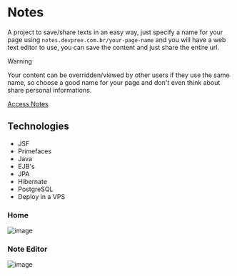 # Notes
A project to save/share texts in an easy way, just specify a name for your page using <code>notes.devpree.com.br/your-page-name</code> and you will have a web text editor to use, you can save the content and just share the entire url.

> [!WARNING]
> Your content can be overridden/viewed by other users if they use the same name, so choose a good name for your page and don't even think about share personal informations.

[Access Notes](https://www.devpree.com.br/investme/login) </br>

## Technologies

+ JSF
+ Primefaces
+ Java
+ EJB's
+ JPA
+ Hibernate
+ PostgreSQL
+ Deploy in a VPS

### Home
![image](https://github.com/user-attachments/assets/17a3895f-95ff-4ee7-964a-46b40654de49)

### Note Editor
![image](https://github.com/user-attachments/assets/9ba75697-6e58-499c-9cec-657fd18452b9)

